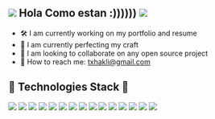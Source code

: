 ## ![](https://mario.wiki.gallery/images/6/66/DK64_Yellow_Banana.gif) Hola Como estan :)))))) ![](https://mario.wiki.gallery/images/6/66/DK64_Yellow_Banana.gif)

- 🛠 I am currently working on my portfolio and resume
- 🌴 I am currently perfecting my craft
- 🤝 I am looking to collaborate on any open source project
- 📧 How to reach me: txhakli@gmail.com

## 🔧 Technologies Stack 🔧
![](https://img.shields.io/badge/OS-Mac-informational?style=flat&logo=apple&logoColor=white&color=blueviolet)
![](https://img.shields.io/badge/OS-Windows-informational?style=flat&logo=windows&logoColor=white&color=blueviolet)
![](https://img.shields.io/badge/OS-Linux-informational?style=flat&logo=linux&logoColor=white&color=blueviolet)
![](https://img.shields.io/badge/Code-HTML5-informational?style=flat&logo=html5&logoColor=white&color=blueviolet)
![](https://img.shields.io/badge/Code-CSS3-informational?style=flat&logo=css3&logoColor=white&color=blueviolet)
![](https://img.shields.io/badge/Code-PHP-informational?style=flat&logo=php&logoColor=white&color=blueviolet)
![](https://img.shields.io/badge/Code-JavaScript-informational?style=flat&logo=javascript&logoColor=white&color=blueviolet)
![](https://img.shields.io/badge/Code-Python-informational?style=flat&logo=python&logoColor=white&color=blueviolet)
![](https://img.shields.io/badge/Code-csharp-informational?style=flat&logo=csharp&logoColor=white&color=blueviolet)
![](https://img.shields.io/badge/Code-SQL-informational?style=flat&logo=mysql&logoColor=white&color=blueviolet)
![](https://img.shields.io/badge/Code-Swift-informational?style=flat&logo=swift&logoColor=white&color=blueviolet)
![](https://img.shields.io/badge/Shell-Bash-informational?style=flat&logo=gnu-bash&logoColor=white&color=blueviolet)
![](https://img.shields.io/badge/GitHub-Git-informational?style=flat&logo=git&logoColor=white&color=blueviolet)
![](https://img.shields.io/badge/IDE-VSCode-informational?style=flat&logo=visualstudiocode&logoColor=white&color=blueviolet)
![](https://img.shields.io/badge/IDE-Xcode-informational?style=flat&logo=xcode&logoColor=white&color=blueviolet)



